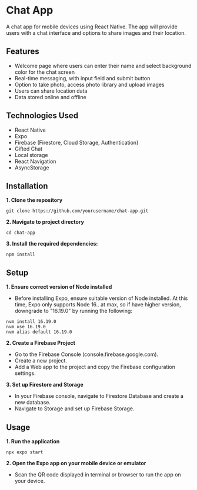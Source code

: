 # Chat App
A chat app for mobile devices using React Native. The app will provide users with a chat interface and options to share images and their location.

## Features
- Welcome page where users can enter their name and select background color for the chat screen
- Real-time messaging, with input field and submit button
- Option to take photo, access photo library and upload images
- Users can share location data
- Data stored online and offline

## Technologies Used
- React Native
- Expo
- Firebase (Firestore, Cloud Storage, Authentication)
- Gifted Chat
- Local storage
- React Navigation
- AsyncStorage

## Installation

**1. Clone the repository**
   ```
   git clone https://github.com/yourusername/chat-app.git
   ```

**2. Navigate to project directory**
   ```
   cd chat-app
   ```

**3. Install the required dependencies:**
   ```
   npm install
   ```

## Setup
**1. Ensure correct version of Node installed**
- Before installing Expo, ensure suitable version of Node installed. At this time, Expo only supports Node 16.. at max, so if have higher version, downgrade to "16.19.0" by running the following:
```
nvm install 16.19.0
nvm use 16.19.0
nvm alias default 16.19.0
```

**2. Create a Firebase Project**
- Go to the Firebase Console (console.firebase.google.com).
- Create a new project.
- Add a Web app to the project and copy the Firebase configuration settings.

**3. Set up Firestore and Storage**
- In your Firebase console, navigate to Firestore Database and create a new database.
- Navigate to Storage and set up Firebase Storage.

## Usage
**1. Run the application**
   ```
   npx expo start
   ```

**2. Open the Expo app on your mobile device or emulator**
- Scan the QR code displayed in terminal or browser to run the app on your device.

